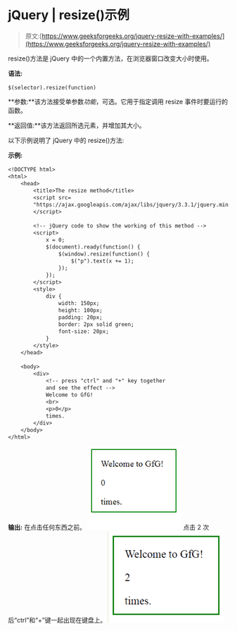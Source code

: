 # jQuery | resize()示例

> 原文:[https://www.geeksforgeeks.org/jquery-resize-with-examples/](https://www.geeksforgeeks.org/jquery-resize-with-examples/)

resize()方法是 jQuery 中的一个内置方法，在浏览器窗口改变大小时使用。

**语法:**

```
$(selector).resize(function)
```

**参数:**该方法接受单参数*功能*，可选。它用于指定调用 resize 事件时要运行的函数。

**返回值:**该方法返回所选元素，并增加其大小。

以下示例说明了 jQuery 中的 resize()方法:

**示例:**

```
<!DOCTYPE html>
<html>
    <head>
        <title>The resize method</title>
        <script src=
        "https://ajax.googleapis.com/ajax/libs/jquery/3.3.1/jquery.min.js">
        </script>

        <!-- jQuery code to show the working of this method -->
        <script>
            x = 0;
            $(document).ready(function() {
                $(window).resize(function() {
                    $("p").text(x += 1);
                });
            });
        </script>
        <style>
            div {
                width: 150px;
                height: 100px;
                padding: 20px;
                border: 2px solid green;
                font-size: 20px;
            }
        </style>
    </head>

    <body>
        <div>
            <!-- press "ctrl" and "+" key together
            and see the effect -->
            Welcome to GfG!
            <br>
            <p>0</p>
            times.
        </div>
    </body>
</html>
```

**输出:**
在点击任何东西之前。
![](img/e09152743f20e7d93b024088d2718749.png)
点击 2 次后“ctrl”和“+”键一起出现在键盘上。
![](img/6875005936147fa69ebb8f121afa7c12.png)